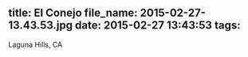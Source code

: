title: El Conejo
file_name: 2015-02-27-13.43.53.jpg
date: 2015-02-27 13:43:53
tags:
---

Laguna Hills, CA
